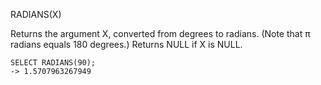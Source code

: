 RADIANS(X)

Returns the argument X, converted from degrees to radians. (Note that π radians equals 180 degrees.) Returns NULL if X is NULL.

```
SELECT RADIANS(90);
-> 1.5707963267949
```

